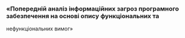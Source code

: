 ### «Попередній аналіз інформаційних загроз програмного забезпечення на основі опису функціональних та
нефункціональних вимог»
